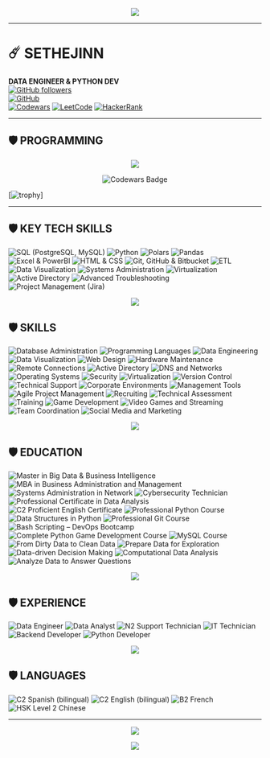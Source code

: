 
<p align="center">
  <img src="https://readme-typing-svg.demolab.com?font=Agency+FB&size=85&pause=2000&color=green&center=true&random=true&width=700&height=150&lines=➤+SETHEJINN" />
</a></p>

<hr style="border-color:green;">


# ☄️ SETHEJINN
**DATA ENGINEER & PYTHON DEV**  
[![GitHub followers](https://img.shields.io/github/followers/sethejinn?style=social)](https://github.com/sethejinn)  
[![GitHub](https://img.shields.io/badge/GitHub-sethejinn-black?style=flat&logo=github)](https://github.com/sethejinn)  
[![Codewars](https://img.shields.io/badge/Codewars-BA0C2F?style=flat&logo=codewars&logoColor=white)](https://www.codewars.com/users/sethejinn) 
[![LeetCode](https://img.shields.io/badge/LeetCode-FFA116?style=flat&logo=leetcode&logoColor=black)](https://leetcode.com/u/sethejinn/) 
[![HackerRank](https://img.shields.io/badge/HackerRank-00EA64?style=flat&logo=hackerrank&logoColor=white)](https://www.hackerrank.com/profile/sethejinn)

<hr style="border-color:green;">

## 🛡️ PROGRAMMING  

<p align="center">
<a href="https://github.com/sethejinn/sethejinn">
  <img align="center" src="https://github-readme-stats.vercel.app/api/top-langs/?username=sethejinn&theme=dark&langs_count=20" />
</a></p>

<p align="center"><img src="https://www.codewars.com/users/sethejinn/badges/large" alt="Codewars Badge"> </p>

[![trophy](https://github-profile-trophy.vercel.app/?username=sethejinn)]

<hr style="border-color:green;">

## 🛡️ KEY TECH SKILLS  

![SQL (PostgreSQL, MySQL)](https://img.shields.io/badge/SQL%20%28PostgreSQL%2C%20MySQL%29-0072B8?style=flat-square) ![Python](https://img.shields.io/badge/Python-FFD43B?style=flat-square) ![Polars](https://img.shields.io/badge/Polars-4B8BBE?style=flat-square) ![Pandas](https://img.shields.io/badge/Pandas-150458?style=flat-square) ![Excel & PowerBI](https://img.shields.io/badge/Excel%20%26%20PowerBI-F25028?style=flat-square) ![HTML & CSS](https://img.shields.io/badge/HTML%20%26%20CSS-E34F26?style=flat-square) ![Git, GitHub & Bitbucket](https://img.shields.io/badge/Git%2C%20GitHub%20%26%20Bitbucket-F05032?style=flat-square) ![ETL](https://img.shields.io/badge/ETL-0072B8?style=flat-square) ![Data Visualization](https://img.shields.io/badge/Data%20Visualization-FFB845?style=flat-square) ![Systems Administration](https://img.shields.io/badge/Systems%20Administration-FF4700?style=flat-square) ![Virtualization](https://img.shields.io/badge/Virtualization-5B9BD5?style=flat-square) ![Active Directory](https://img.shields.io/badge/Active%20Directory-0089D3?style=flat-square) ![Advanced Troubleshooting](https://img.shields.io/badge/Advanced%20Troubleshooting-F4C20D?style=flat-square) ![Project Management (Jira)](https://img.shields.io/badge/Project%20Management%20%28Jira%29-0052CC?style=flat-square)


<p align="center">
    <img src="https://media.tenor.com/MOFonahEVKUAAAAi/xs19-baby-yoda.gif" />
  </a>
</p>

## 🛡️ SKILLS  

![Database Administration](https://img.shields.io/badge/Database%20Administration-lightblue?style=flat-square) ![Programming Languages](https://img.shields.io/badge/Programming%20Languages-lightblue?style=flat-square) ![Data Engineering](https://img.shields.io/badge/Data%20Engineering-lightblue?style=flat-square) ![Data Visualization](https://img.shields.io/badge/Data%20Visualization-lightblue?style=flat-square) ![Web Design](https://img.shields.io/badge/Web%20Design-lightblue?style=flat-square) ![Hardware Maintenance](https://img.shields.io/badge/Hardware%20Maintenance-lightblue?style=flat-square) ![Remote Connections](https://img.shields.io/badge/Remote%20Connections-lightblue?style=flat-square) ![Active Directory](https://img.shields.io/badge/Active%20Directory-lightblue?style=flat-square) ![DNS and Networks](https://img.shields.io/badge/DNS%20and%20Networks-lightblue?style=flat-square) ![Operating Systems](https://img.shields.io/badge/Operating%20Systems-lightblue?style=flat-square) ![Security](https://img.shields.io/badge/Security-lightblue?style=flat-square) ![Virtualization](https://img.shields.io/badge/Virtualization-lightblue?style=flat-square) ![Version Control](https://img.shields.io/badge/Version%20Control-lightblue?style=flat-square) ![Technical Support](https://img.shields.io/badge/Technical%20Support-orange?style=flat-square) ![Corporate Environments](https://img.shields.io/badge/Corporate%20Environments-orange?style=flat-square) ![Management Tools](https://img.shields.io/badge/Management%20Tools-orange?style=flat-square) ![Agile Project Management](https://img.shields.io/badge/Agile%20Project%20Management-orange?style=flat-square) ![Recruiting](https://img.shields.io/badge/Recruiting-orange?style=flat-square) ![Technical Assessment](https://img.shields.io/badge/Technical%20Assessment-orange?style=flat-square) ![Training](https://img.shields.io/badge/Training-orange?style=flat-square) ![Game Development](https://img.shields.io/badge/Game%20Development-yellow?style=flat-square) ![Video Games and Streaming](https://img.shields.io/badge/Video%20Games%20and%20Streaming-yellow?style=flat-square) ![Team Coordination](https://img.shields.io/badge/Team%20Coordination-yellow?style=flat-square) ![Social Media and Marketing](https://img.shields.io/badge/Social%20Media%20and%20Marketing-yellow?style=flat-square)


<p align="center">
    <img src="https://i.gifer.com/origin/d1/d17fc7f864fdb8deae36bc3bf8cf6d05_w200.gif" />
  </a>
</p>

## 🛡️ EDUCATION

![Master in Big Data & Business Intelligence](https://img.shields.io/badge/Master%20in%20Big%20Data%20%26%20Business%20Intelligence-blue?style=flat-square) ![MBA in Business Administration and Management](https://img.shields.io/badge/MBA%20in%20Business%20Administration%20and%20Management-blue?style=flat-square) ![Systems Administration in Network](https://img.shields.io/badge/Systems%20Administration%20in%20Network-lightblue?style=flat-square) ![Cybersecurity Technician](https://img.shields.io/badge/Cybersecurity%20Technician-lightblue?style=flat-square) ![Professional Certificate in Data Analysis](https://img.shields.io/badge/Professional%20Certificate%20in%20Data%20Analysis-lightblue?style=flat-square) ![C2 Proficient English Certificate](https://img.shields.io/badge/C2%20Proficient%20English%20Certificate-lightblue?style=flat-square) ![Professional Python Course](https://img.shields.io/badge/Professional%20Python%20Course-lightgreen?style=flat-square) ![Data Structures in Python](https://img.shields.io/badge/Data%20Structures%20in%20Python-lightgreen?style=flat-square) ![Professional Git Course](https://img.shields.io/badge/Professional%20Git%20Course-lightgreen?style=flat-square) ![Bash Scripting – DevOps Bootcamp](https://img.shields.io/badge/Bash%20Scripting%20%E2%80%93%20DevOps%20Bootcamp-lightgreen?style=flat-square) ![Complete Python Game Development Course](https://img.shields.io/badge/Complete%20Python%20Game%20Development%20Course-yellow?style=flat-square) ![MySQL Course](https://img.shields.io/badge/MySQL%20Course-yellow?style=flat-square) ![From Dirty Data to Clean Data](https://img.shields.io/badge/From%20Dirty%20Data%20to%20Clean%20Data-yellow?style=flat-square) ![Prepare Data for Exploration](https://img.shields.io/badge/Prepare%20Data%20for%20Exploration-yellow?style=flat-square) ![Data-driven Decision Making](https://img.shields.io/badge/Data--driven%20Decision%20Making-orange?style=flat-square) ![Computational Data Analysis](https://img.shields.io/badge/Computational%20Data%20Analysis-orange?style=flat-square) ![Analyze Data to Answer Questions](https://img.shields.io/badge/Analyze%20Data%20to%20Answer%20Questions-orange?style=flat-square)



<p align="center">
    <img src="https://media.tenor.com/ONv6f0zBNFYAAAAj/hugging-grogu.gif" />
  </a>
</p>

## 🛡️ EXPERIENCE

![Data Engineer](https://img.shields.io/badge/Data%20Engineer-%236A5ACD?style=flat-square) ![Data Analyst](https://img.shields.io/badge/Data%20Analyst-%234CAF50?style=flat-square) ![N2 Support Technician](https://img.shields.io/badge/N2%20Support%20Technician-%23FFA07A?style=flat-square) ![IT Technician](https://img.shields.io/badge/IT%20Technician-%23FF8C00?style=flat-square) ![Backend Developer](https://img.shields.io/badge/Backend%20Developer-%23FF4500?style=flat-square) ![Python Developer](https://img.shields.io/badge/Python%20Developer-%233CB371?style=flat-square)

<p align="center">
    <img src="https://www.animatedimages.org/data/media/636/animated-star-wars-image-0009.gif" />
  </a>
</p>
<p align="center"> </p>

## 🛡️ LANGUAGES  

![C2 Spanish (bilingual)](https://img.shields.io/badge/C2%20Spanish%20%28bilingual%29-0056D2?style=flat-square) ![C2 English (bilingual)](https://img.shields.io/badge/C2%20English%20%28bilingual%29-28A745?style=flat-square) ![B2 French](https://img.shields.io/badge/B2%20French-FF5733?style=flat-square) ![HSK Level 2 Chinese](https://img.shields.io/badge/HSK%20Level%202%20Chinese-F39C12?style=flat-square)

<hr style="border-color:green;">
<p></p>

<p align="center">
      <img src="https://github-readme-stats.vercel.app/api?username=sethejinn&theme=transparent&show_icons=true">
      </a><p>
        
<p align="center">
    <img src="https://media1.tenor.com/m/RYJZjeM7FPYAAAAd/leaves-thanks.gif" />
  </a>
</p>
